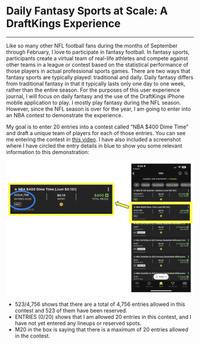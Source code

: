 # Daily Fantasy Sports at Scale: A DraftKings Experience

---

Like so many other NFL football fans during the months of September through February, I love to participate in fantasy football. In fantasy sports, participants create a virtual team of real-life athletes and compete against other teams in a league or contest based on the statistical performance of those players in actual professional sports games. There are two ways that fantasy sports are typically played: traditional and daily. Daily fantasy differs from traditional fantasy in that it typically lasts only one day to one week, rather than the entire season. For the purposes of this user experience journal, I will focus on daily fantasy and the use of the DraftKings iPhone mobile application to play. I mostly play fantasy during the NFL season. However, since the NFL season is over for the year, I am going to enter into an NBA contest to demonstrate the experience.

My goal is to enter 20 entries into a contest called “NBA $400 Dime Time” and draft a unique team of players for each of those entries. You can see me entering the contest in [this video](https://user-images.githubusercontent.com/4731855/224467423-ef19b4f7-b315-4f46-9ce9-99d65cb1f039.MOV). I have also included a screenshot where I have circled the entry details in blue to show you some relevant information to this demonstration:


![contest](../assets/contest.png)

-	523/4,756 shows that there are a total of 4,756 entries allowed in this contest and 523 of them have been reserved.
-	ENTRIES (0/20) shows that I am allowed 20 entries in this contest, and I have not yet entered any lineups or reserved spots.
-	M20 in the box is saying that there is a maximum of 20 entries allowed in the contest. 
